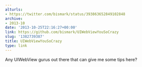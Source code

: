 ```yaml
---
alturls:
- https://twitter.com/bismark/status/393863652849102848
archive:
- 2013-10
date: '2013-10-25T22:16:27+00:00'
link: https://github.com/bismark/UIWebViewYouSoCrazy
slug: '1382739387'
title: UIWebViewYouSoCrazy
type: link
---
```


Any UIWebView gurus out there that can give me some tips here?


